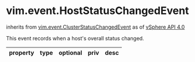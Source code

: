 vim.event.HostStatusChangedEvent
================================
inherits from [vim.event.ClusterStatusChangedEvent](docs/vim.event.ClusterStatusChangedEvent.md)
as of [vSphere API 4.0](vim.version.md#vim.version.version5)


This event records when a host's overall status changed.

| property | type | optional | priv | desc |
|:---------|:-----|:---------|:-----|:-----|


